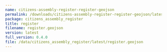 ```yaml
---
name: citizens-assembly-register-register-geojson
permalink: /downloads/citizens-assembly-register-register-geojson/latest
package: citizens_assembly_register
title: register
filename: register.geojson
version: latest
full_version: 0.4.0
file: /data/citizens_assembly_register/latest/register.geojson
---
```

